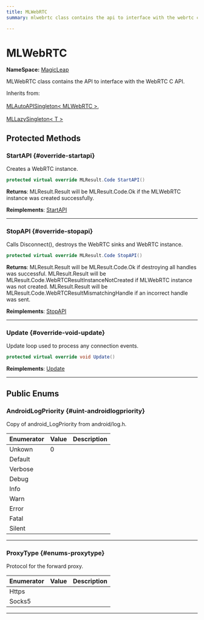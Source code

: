 ```yaml
---
title: MLWebRTC
summary: mlwebrtc class contains the api to interface with the webrtc c api. 

---
```


# MLWebRTC



**NameSpace:** 
[MagicLeap](/versioned_docs/version-02-Aug-2023/unity-api/api/UnityEngine.XR.MagicLeap/UnityEngine.XR.MagicLeap.md) 


MLWebRTC class contains the API to interface with the WebRTC C API.   


Inherits from: <br></br>[MLAutoAPISingleton< MLWebRTC >](/versioned_docs/version-02-Aug-2023/unity-api/api/UnityEngine.XR.MagicLeap/UnityEngine.XR.MagicLeap.MLAutoAPISingleton.md),<br></br>[MLLazySingleton< T >](/versioned_docs/version-02-Aug-2023/unity-api/api/UnityEngine.XR.MagicLeap/UnityEngine.XR.MagicLeap.MLLazySingleton.md)




## Protected Methods

### StartAPI {#override-startapi}

Creates a WebRTC instance. 

```csharp
protected virtual override MLResult.Code StartAPI()
```






**Returns**: MLResult.Result will be  MLResult.Code.Ok  if the MLWebRTC instance was created successfully. 

**Reimplements**: [StartAPI](/versioned_docs/version-02-Aug-2023/unity-api/api/UnityEngine.XR.MagicLeap/UnityEngine.XR.MagicLeap.MLAutoAPISingleton.md#abstract-startapi)



-----------

### StopAPI {#override-stopapi}

Calls Disconnect(), destroys the WebRTC sinks and WebRTC instance. 

```csharp
protected virtual override MLResult.Code StopAPI()
```






**Returns**: MLResult.Result will be  MLResult.Code.Ok  if destroying all handles was successful. MLResult.Result will be  MLResult.Code.WebRTCResultInstanceNotCreated  if MLWebRTC instance was not created. MLResult.Result will be  MLResult.Code.WebRTCResultMismatchingHandle  if an incorrect handle was sent. 

**Reimplements**: [StopAPI](/versioned_docs/version-02-Aug-2023/unity-api/api/UnityEngine.XR.MagicLeap/UnityEngine.XR.MagicLeap.MLAutoAPISingleton.md#abstract-stopapi)



-----------

### Update {#override-void-update}

Update loop used to process any connection events. 

```csharp
protected virtual override void Update()
```




**Reimplements**: [Update](/versioned_docs/version-02-Aug-2023/unity-api/api/UnityEngine.XR.MagicLeap/UnityEngine.XR.MagicLeap.MLAutoAPISingleton.md#void-update)



-----------

## Public Enums

### AndroidLogPriority {#uint-androidlogpriority}

Copy of android&#95;LogPriority from android/log.h. 

| Enumerator | Value | Description |
| ---------- | ----- | ----------- |
| Unkown | 0|   |
| Default | |   |
| Verbose | |   |
| Debug | |   |
| Info | |   |
| Warn | |   |
| Error | |   |
| Fatal | |   |
| Silent | |   |








-----------

### ProxyType {#enums-proxytype}

Protocol for the forward proxy. 

| Enumerator | Value | Description |
| ---------- | ----- | ----------- |
| Https | |   |
| Socks5 | |   |








-----------


